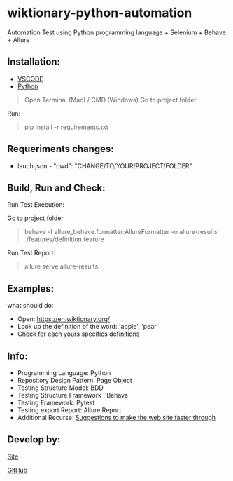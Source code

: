 # wiktionary-python-automation
Automation Test using Python programming language +  Selenium + Behave + Allure
## Installation:
* [VSCODE](https://code.visualstudio.com/)
* [Python](https://www.python.org/downloads/)

>Open Terminal (Mac) / CMD (Windows)
>Go to project folder

Run:
>pip install -r requirements.txt

## Requeriments changes:
* lauch.json - "cwd": "CHANGE/TO/YOUR/PROJECT/FOLDER"

## Build, Run and Check:
Run Test Execution:

Go to project folder
>behave -f allure_behave.formatter:AllureFormatter -o allure-results ./features/definition.feature

Run Test Report:
>allure serve allure-results

## Examples:
what should do:
* Open: https://en.wiktionary.org/
* Look up the definition of the word: 
'apple',  'pear'
* Check for each yours specifics definitions


## Info:
* Programming Language: Python
* Repository Design Pattern: Page Object
* Testing Structure Model: BDD
* Testing Structure Framework : Behave 
* Testing Framework: Pytest
* Testing export Report: Allure Report
* Additional Recurse: [Suggestions to make the web site faster through](https://developers.google.com/speed/pagespeed/insights/?hl=pt-BR&url=https%3A%2F%2Fen.wiktionary.org%2Fwiki%2Fapple)


## Develop by:
[Site](http://www.renato.pw/)

[GitHub](https://github.com/renatojoa/)
